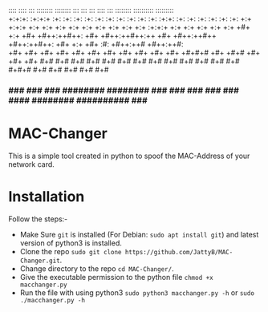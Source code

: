 ::::    ::::      :::      ::::::::                 ::::::::  :::    :::     :::     ::::    :::  ::::::::  :::::::::: :::::::::  
+:+:+: :+:+:+   :+: :+:   :+:    :+:               :+:    :+: :+:    :+:   :+: :+:   :+:+:   :+: :+:    :+: :+:        :+:    :+: 
+:+ +:+:+ +:+  +:+   +:+  +:+                      +:+        +:+    +:+  +:+   +:+  :+:+:+  +:+ +:+        +:+        +:+    +:+ 
+#+  +:+  +#+ +#++:++#++: +#+        +#++:++#++:++ +#+        +#++:++#++ +#++:++#++: +#+ +:+ +#+ :#:        +#++:++#   +#++:++#:  
+#+       +#+ +#+     +#+ +#+                      +#+        +#+    +#+ +#+     +#+ +#+  +#+#+# +#+   +#+# +#+        +#+    +#+ 
#+#       #+# #+#     #+# #+#    #+#               #+#    #+# #+#    #+# #+#     #+# #+#   #+#+# #+#    #+# #+#        #+#    #+# 
###       ### ###     ###  ########                 ########  ###    ### ###     ### ###    ####  ########  ########## ###    ### 


# MAC-Changer
This is a simple tool created in python to spoof the MAC-Address of your network card.

# Installation
Follow the steps:-
  * Make Sure `git` is installed (For Debian: `sudo apt install git`) and latest version of python3 is installed.
  * Clone the repo `sudo git clone https://github.com/JattyB/MAC-Changer.git`.
  * Change directory to the repo `cd MAC-Changer/`.
  * Give the executable permission to the python file `chmod +x macchanger.py`
  * Run the file with using python3 `sudo python3 macchanger.py -h` or `sudo ./macchanger.py -h`
